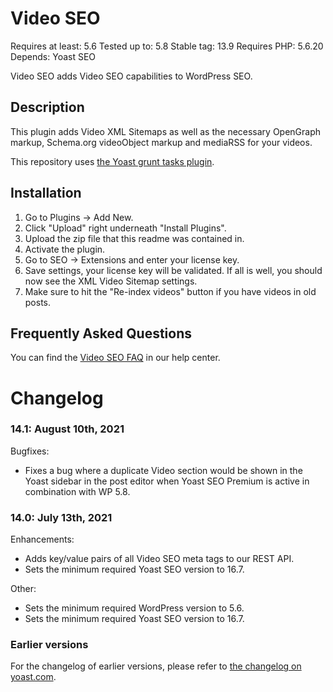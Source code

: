 Video SEO
=========
Requires at least: 5.6
Tested up to: 5.8
Stable tag: 13.9
Requires PHP: 5.6.20
Depends: Yoast SEO

Video SEO adds Video SEO capabilities to WordPress SEO.

Description
------------

This plugin adds Video XML Sitemaps as well as the necessary OpenGraph markup, Schema.org videoObject markup and mediaRSS for your videos.

This repository uses [the Yoast grunt tasks plugin](https://github.com/Yoast/plugin-grunt-tasks).

Installation
------------

1. Go to Plugins -> Add New.
2. Click "Upload" right underneath "Install Plugins".
3. Upload the zip file that this readme was contained in.
4. Activate the plugin.
5. Go to SEO -> Extensions and enter your license key.
6. Save settings, your license key will be validated. If all is well, you should now see the XML Video Sitemap settings.
7. Make sure to hit the "Re-index videos" button if you have videos in old posts.

Frequently Asked Questions
--------------------------

You can find the [Video SEO FAQ](https://yoast.com/help/video-seo-faq/) in our help center.

Changelog
=========

### 14.1: August 10th, 2021
Bugfixes:
* Fixes a bug where a duplicate Video section would be shown in the Yoast sidebar in the post editor when Yoast SEO Premium is active in combination with WP 5.8.

### 14.0: July 13th, 2021
Enhancements:
* Adds key/value pairs of all Video SEO meta tags to our REST API.
* Sets the minimum required Yoast SEO version to 16.7.

Other:
* Sets the minimum required WordPress version to 5.6.
* Sets the minimum required Yoast SEO version to 16.7.

### Earlier versions
For the changelog of earlier versions, please refer to [the changelog on yoast.com](https://yoa.st/video-seo-changelog).
